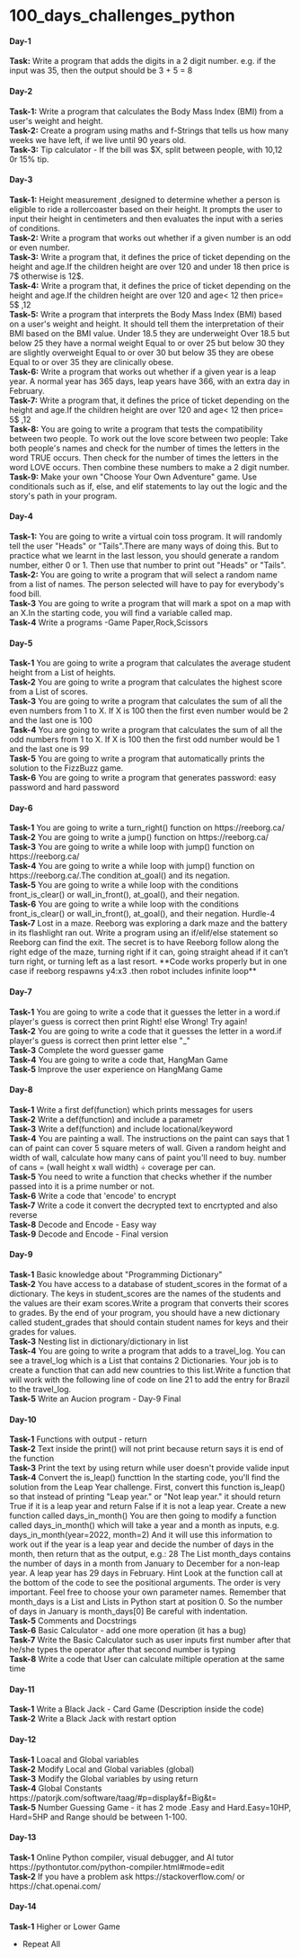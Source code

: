 # 100_days_challenges_python

<h4>Day-1</h4>
<b>Task:</b> Write a program that adds the digits in a 2 digit number. e.g. if the input was 35, then the output should be 3 + 5 = 8

<h4>Day-2</h4>
<b>Task-1:</b> Write a program that calculates the Body Mass Index (BMI) from a user's weight and height. <br/>
<b>Task-2:</b> Create a program using maths and f-Strings that tells us how many weeks we have left, if we live until 90 years old.<br/>
<b>Task-3:</b> Tip calculator - If the bill was $X, split between  people, with 10,12 0r 15% tip. 

<h4>Day-3</h4>
<b>Task-1:</b> Height measurement ,designed to determine whether a person is eligible to ride a rollercoaster based on their height. It prompts the user to input their height in centimeters and then evaluates the input with a series of conditions.<br/>
<b>Task-2:</b> Write a program that works out whether if a given number is an odd or even number.<br/>
<b>Task-3:</b> Write a program that, it defines the price of ticket depending on the height and age.If the children height are over 120 and under 18 then price is 7$ otherwise is 12$.<br/>
<b>Task-4:</b> Write a program that, it defines the price of ticket depending on the height and age.If the children height are over 120 and  age< 12 then price= 5$ ,12<age<=18 then price= 7$, otherwise price is 12$                     ><br/>
<b>Task-5:</b> Write a program that interprets the Body Mass Index (BMI) based on a user's weight and height. It should tell them the interpretation of their BMI based on the BMI value. Under 18.5 they are underweight Over 18.5 but below 25 they have a normal weight Equal to or over 25 but below 30 they are slightly overweight Equal to or over 30 but below 35 they are obese Equal to or over 35 they are clinically obese.<br/>
<b>Task-6:</b> Write a program that works out whether if a given year is a leap year. A normal year has 365 days, leap years have 366, with an extra day in February. <br/>
<b>Task-7:</b> Write a program that, it defines the price of ticket depending on the height and age.If the children height are over 120 and  age< 12 then price= 5$ ,12<age<=18 then price= 7$, otherwise price is 12$.If you want aslo photo taken then add +3$                           ><br/>
<b>Task-8:</b> You are going to write a program that tests the compatibility between two people. To work out the love score between two people: Take both people's names and check for the number of times the letters in the word TRUE occurs. Then check for the number of times the letters in the word LOVE occurs. Then combine these numbers to make a 2 digit number.<br/>
<b>Task-9:</b> Make your own "Choose Your Own Adventure" game. Use conditionals such as if, else, and elif statements to lay out the logic and the story's path in your program.

<h4>Day-4</h4>
<b>Task-1:</b> You are going to write a virtual coin toss program. It will randomly tell the user "Heads" or "Tails".There are many ways of doing this. But to practice what we learnt in the last lesson, you should generate a random number, either 0 or 1. Then use that number to print out "Heads" or "Tails".<br/>
<b>Task-2:</b> You are going to write a program that will select a random name from a list of names. The person selected will have to pay for everybody's food bill.<br/>
<b>Task-3</b> You are going to write a program that will mark a spot on a map with an X.In the starting code, you will find a variable called map.<br/>
<b>Task-4</b> Write a programs -Game Paper,Rock,Scissors

<h4>Day-5</h4>
<b>Task-1</b> You are going to write a program that calculates the average student height from a List of heights.<br/>
<b>Task-2</b> You are going to write a program that calculates the highest score from a List of scores.<br/>
<b>Task-3</b> You are going to write a program that calculates the sum of all the even numbers from 1 to X. If X is 100 then the first even number would be 2 and the last one is 100 <br/>
<b>Task-4</b> You are going to write a program that calculates the sum of all the odd numbers from 1 to X. If X is 100 then the first odd number would be 1 and the last one is 99 <br/>
<b>Task-5</b> You are going to write a program that automatically prints the solution to the FizzBuzz game. <br/>
<b>Task-6</b> You are going to write a program that generates password: easy password and hard password

<h4>Day-6</h4>
<b>Task-1</b> You are going to write a turn_right() function on https://reeborg.ca/  <br/>
<b>Task-2</b> You are going to write a jump() function on https://reeborg.ca/  <br/>
<b>Task-3</b> You are going to write a while loop with jump() function on https://reeborg.ca/  <br/>
<b>Task-4</b> You are going to write a while loop with jump() function on https://reeborg.ca/.The condition at_goal() and its negation.  <br/>
<b>Task-5</b> You are going to write a while loop with the conditions front_is_clear() or wall_in_front(), at_goal(), and their negation.  <br/>
<b>Task-6</b> You are going to write a while loop with the conditions front_is_clear() or wall_in_front(), at_goal(), and their negation. Hurdle-4  <br/>
<b>Task-7</b> Lost in a maze.  Reeborg was exploring a dark maze and the battery in its flashlight ran out. Write a program using an if/elif/else statement so Reeborg can find the exit. The secret is to have Reeborg follow along the right edge of the maze, turning right if it can, going straight ahead if it can’t turn right, or turning left as a last resort. **Code works properly but in one case if reeborg respawns y4:x3 .then robot includes infinite loop**

<h4>Day-7</h4>
<b>Task-1</b> You are going to write a code that it guesses the letter in a word.if player's guess is correct then print Right! else Wrong! Try again!  <br/>
<b>Task-2</b> You are going to write a code that it guesses the letter in a word.if player's guess is correct then print letter else "_"  <br/>
<b>Task-3</b> Complete the word guesser game <br/>
<b>Task-4</b> You are going to write a code that, HangMan Game <br/>
<b>Task-5</b> Improve the user experience on HangMang Game

<h4>Day-8</h4>
<b>Task-1</b> Write a first def(function) which prints messages for users <br/>
<b>Task-2</b> Write a def(function) and include a parametr <br/>
<b>Task-3</b> Write a def(function) and include locational/keyword <br/>
<b>Task-4</b> You are painting a wall. The instructions on the paint can says that 1 can of paint can cover 5 square meters of wall. Given a random height and width of wall, calculate how many cans of paint you'll need to buy. number of cans = (wall height x wall width) ÷ coverage per can. <br/>
<b>Task-5</b> You need to write a function that checks whether if the number passed into it is a prime number or not. <br/>
<b>Task-6</b> Write a code that 'encode' to encrypt <br/>
<b>Task-7</b> Write a code it convert the decrypted text to encrtypted and also reverse <br/>
<b>Task-8</b> Decode and Encode - Easy way <br/>
<b>Task-9</b> Decode and Encode - Final version

<h4>Day-9</h4>
<b>Task-1</b> Basic knowledge about "Programming Dictionary" <br/>
<b>Task-2</b> You have access to a database of student_scores in the format of a dictionary. The keys in student_scores are the names of the students and the values are their exam scores.Write a program that converts their scores to grades. By the end of your program, you should have a new dictionary called student_grades that should contain student names for keys and their grades for values. <br/>
<b>Task-3</b> Nesting list in dictionary/dictionary in list <br/>
<b>Task-4</b> You are going to write a program that adds to a travel_log. You can see a travel_log which is a List that contains 2 Dictionaries. Your job is to create a function that can add new countries to this list.Write a function that will work with the following line of code on line 21 to add the entry for Brazil to the travel_log. <br/>
<b>Task-5</b> Write an Aucion program - Day-9 Final

<h4>Day-10</h4>
<b>Task-1</b> Functions with output - return <br/>
<b>Task-2</b> Text inside the print() will not print because return says it is end of the function <br/>
<b>Task-3</b> Print the text by using return while user doesn't provide valide input <br/>
<b>Task-4</b> Convert the is_leap() functtion In the starting code, you'll find the solution from the Leap Year challenge. First, convert this function is_leap() so that instead of printing "Leap year." or "Not leap year." it should return True if it is a leap year and return False if it is not a leap year. Create a new function called days_in_month() You are then going to modify a function called days_in_month() which will take a year and a month as inputs, e.g. days_in_month(year=2022, month=2) And it will use this information to work out if the year is a leap year and decide the number of days in the month, then return that as the output, e.g.: 28 The List month_days contains the number of days in a month from January to December for a non-leap year. A leap year has 29 days in February. Hint Look at the function call at the bottom of the code to see the positional arguments. The order is very important. Feel free to choose your own parameter names. Remember that month_days is a List and Lists in Python start at position 0. So the number of days in January is month_days[0] Be careful with indentation. <br/>
<b>Task-5</b> Comments and Docstrings <br/>
<b>Task-6</b> Basic Calculator - add one more operation (it has a bug)  <br/>
<b>Task-7</b> Write the Basic Calculator such as user inputs first number after that he/she types the operator after that second number is typing  <br/>
<b>Task-8</b> Write a code that User can calculate miltiple operation at the same time <br/>

<h4>Day-11</h4>
<b>Task-1</b> Write a Black Jack - Card Game (Description inside the code)   <br/>
<b>Task-2</b> Write a Black Jack with restart option  <br/>

<h4>Day-12</h4>
<b>Task-1</b> Loacal and Global variables  <br/>
<b>Task-2</b> Modify Local and Global variables (global)  <br/>
<b>Task-3</b> Modify the Global variables by using return  <br/>
<b>Task-4</b> Global Constants   https://patorjk.com/software/taag/#p=display&f=Big&t=    <br/>
<b>Task-5</b> Number Guessing Game - it has 2 mode .Easy and Hard.Easy=10HP, Hard=5HP and Range should be between 1-100.

<h4>Day-13</h4>
<b>Task-1</b> Online Python compiler, visual debugger, and AI tutor  https://pythontutor.com/python-compiler.html#mode=edit  <br/>
<b>Task-2</b> If you have a problem ask https://stackoverflow.com/ or https://chat.openai.com/    <br/>

<h4>Day-14</h4>
<b>Task-1</b> Higher or Lower Game <br/>

- Repeat All




